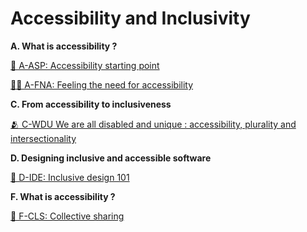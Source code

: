 # Accessibility and Inclusivity

**A. What is accessibility ?**

[🚀 A-ASP: Accessibility starting point](A-ASP.md)

[🫳🏿 A-FNA: Feeling the need for accessibility](A-FNA.md)

**C. From accessibility to inclusiveness**

[🫂 C-WDU We are all disabled and unique : accessibility, plurality and intersectionality](C-WDU.md)

**D. Designing inclusive and accessible software**

[🎨 D-IDE: Inclusive design 101](D-IDE.md)

**F. What is accessibility ?**

[💬 F-CLS: Collective sharing](F-CLS.md)